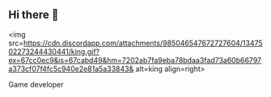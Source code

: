 ## Hi there 👋

<img src=https://cdn.discordapp.com/attachments/985046547672727604/1347502273244430441/king.gif?ex=67cc0ec9&is=67cabd49&hm=7202ab7fa9eba78bdaa3fad73a60b66797a373cf07f4fc5c940e2e81a5a33843& alt=king align=right>

Game developer

<!--
**mwbyn/mwbyn** is a ✨ _special_ ✨ repository because its `README.md` (this file) appears on your GitHub profile.

Here are some ideas to get you started:

- 🔭 I’m currently working on ...
- 🌱 I’m currently learning ...
- 👯 I’m looking to collaborate on ...
- 🤔 I’m looking for help with ...
- 💬 Ask me about ...
- 📫 How to reach me: ...
- 😄 Pronouns: ...
- ⚡ Fun fact: ...
-->
